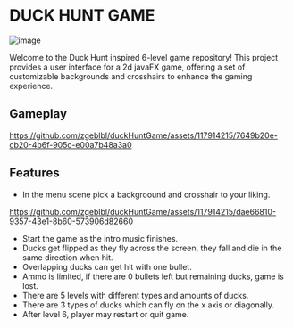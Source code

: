 # DUCK HUNT GAME

![image](https://github.com/zgeblbl/duckHuntGame/assets/117914215/e2f04f86-2ed4-4686-a679-ad5967bd4161)

Welcome to the Duck Hunt inspired 6-level game repository! This project provides a user interface for a 2d javaFX game, offering a set of customizable backgrounds and crosshairs to enhance the gaming experience.

## Gameplay
https://github.com/zgeblbl/duckHuntGame/assets/117914215/7649b20e-cb20-4b6f-905c-e00a7b48a3a0


## Features

- In the menu scene pick a backgroound and crosshair to your liking.

https://github.com/zgeblbl/duckHuntGame/assets/117914215/dae66810-9357-43e1-8b60-573906d82660

- Start the game as the intro music finishes.
- Ducks get flipped as they fly across the screen, they fall and die in the same direction when hit.
- Overlapping ducks can get hit with one bullet.
- Ammo is limited, if there are 0 bullets left but remaining ducks, game is lost.
- There are 5 levels with different types and amounts of ducks.
- There are 3 types of ducks which can fly on the x axis or diagonally.
- After level 6, player may restart or quit game.

